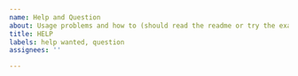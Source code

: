 ```yaml
---
name: Help and Question
about: Usage problems and how to (should read the readme or try the examples first)
title: HELP
labels: help wanted, question
assignees: ''

---
```



